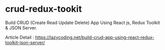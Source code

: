 # crud-redux-tookit
Build CRUD (Create Read Update Delete) App Using React js, Redux Toolkit &amp; JSON Server.

Article Detail : https://lazycoding.net/build-crud-app-using-react-redux-toolkit-json-server/
